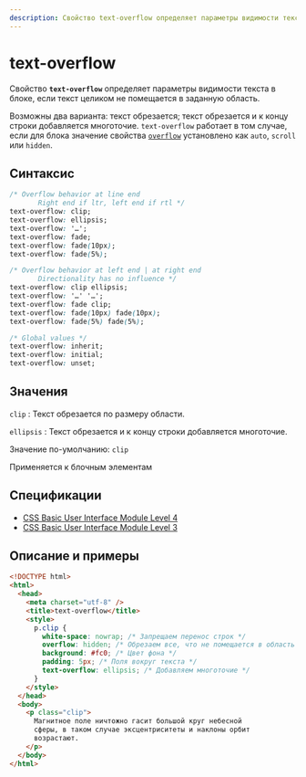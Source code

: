 ```yaml
---
description: Свойство text-overflow определяет параметры видимости текста в блоке, если текст целиком не помещается в заданную область
---
```


# text-overflow

Свойство **`text-overflow`** определяет параметры видимости текста в блоке, если текст целиком не помещается в заданную область.

Возможны два варианта: текст обрезается; текст обрезается и к концу строки добавляется многоточие. `text-overflow` работает в том случае, если для блока значение свойства [`overflow`](overflow.md) установлено как `auto`, `scroll` или `hidden`.

## Синтаксис

```css
/* Overflow behavior at line end
	   Right end if ltr, left end if rtl */
text-overflow: clip;
text-overflow: ellipsis;
text-overflow: '…';
text-overflow: fade;
text-overflow: fade(10px);
text-overflow: fade(5%);

/* Overflow behavior at left end | at right end
	   Directionality has no influence */
text-overflow: clip ellipsis;
text-overflow: '…' '…';
text-overflow: fade clip;
text-overflow: fade(10px) fade(10px);
text-overflow: fade(5%) fade(5%);

/* Global values */
text-overflow: inherit;
text-overflow: initial;
text-overflow: unset;
```

## Значения

`clip`
: Текст обрезается по размеру области.

`ellipsis`
: Текст обрезается и к концу строки добавляется многоточие.

Значение по-умолчанию: `clip`

Применяется к блочным элементам

## Спецификации

- [CSS Basic User Interface Module Level 4](https://drafts.csswg.org/css-ui-4/#text-overflow)
- [CSS Basic User Interface Module Level 3](http://dev.w3.org/csswg/css3-ui/#text-overflow)

## Описание и примеры

```html
<!DOCTYPE html>
<html>
  <head>
    <meta charset="utf-8" />
    <title>text-overflow</title>
    <style>
      p.clip {
        white-space: nowrap; /* Запрещаем перенос строк */
        overflow: hidden; /* Обрезаем все, что не помещается в область */
        background: #fc0; /* Цвет фона */
        padding: 5px; /* Поля вокруг текста */
        text-overflow: ellipsis; /* Добавляем многоточие */
      }
    </style>
  </head>
  <body>
    <p class="clip">
      Магнитное поле ничтожно гасит большой круг небесной
      сферы, в таком случае эксцентриситеты и наклоны орбит
      возрастают.
    </p>
  </body>
</html>
```
